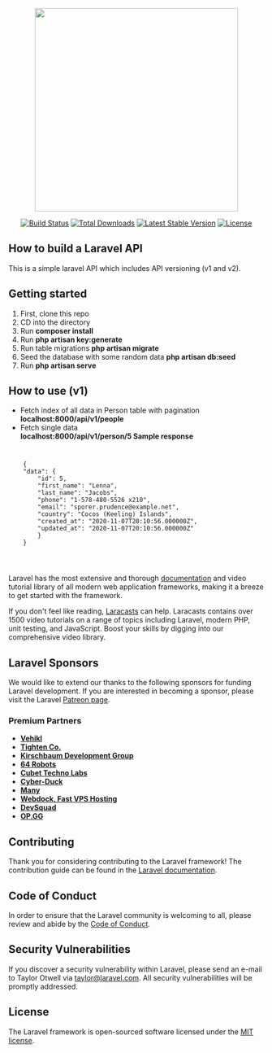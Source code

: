 <p align="center"><img src="https://res.cloudinary.com/dtfbvvkyp/image/upload/v1566331377/laravel-logolockup-cmyk-red.svg" width="400"></p>

<p align="center">
<a href="https://travis-ci.org/laravel/framework"><img src="https://travis-ci.org/laravel/framework.svg" alt="Build Status"></a>
<a href="https://packagist.org/packages/laravel/framework"><img src="https://poser.pugx.org/laravel/framework/d/total.svg" alt="Total Downloads"></a>
<a href="https://packagist.org/packages/laravel/framework"><img src="https://poser.pugx.org/laravel/framework/v/stable.svg" alt="Latest Stable Version"></a>
<a href="https://packagist.org/packages/laravel/framework"><img src="https://poser.pugx.org/laravel/framework/license.svg" alt="License"></a>
</p>

## How to build a Laravel API

This is a simple laravel API which includes API versioning (v1 and v2). 

## Getting started

<ol>
  <li>First, clone this repo</li>
  <li>CD into the directory</li>
  <li>Run <b>composer install </b></li>
  <li>Run <b>php artisan key:generate </b></li>
  <li>Run table migrations <b>php artisan migrate </b></li>
  <li>Seed the database with some random data <b> php artisan db:seed </b></li>
  <li>Run <b>php artisan serve</b></li>
</ol>

## How to use (v1)

- Fetch index of all data in Person table with pagination <br><b>localhost:8000/api/v1/people </b>
- Fetch single data <br><b>localhost:8000/api/v1/person/5 </b>
<b>Sample response </b>
<code>
<pre>
    {
    "data": {
        "id": 5,
        "first_name": "Lenna",
        "last_name": "Jacobs",
        "phone": "1-578-480-5526 x210",
        "email": "sporer.prudence@example.net",
        "country": "Cocos (Keeling) Islands",
        "created_at": "2020-11-07T20:10:56.000000Z",
        "updated_at": "2020-11-07T20:10:56.000000Z"
        }
    }

</pre>
</code>


Laravel has the most extensive and thorough [documentation](https://laravel.com/docs) and video tutorial library of all modern web application frameworks, making it a breeze to get started with the framework.

If you don't feel like reading, [Laracasts](https://laracasts.com) can help. Laracasts contains over 1500 video tutorials on a range of topics including Laravel, modern PHP, unit testing, and JavaScript. Boost your skills by digging into our comprehensive video library.

## Laravel Sponsors

We would like to extend our thanks to the following sponsors for funding Laravel development. If you are interested in becoming a sponsor, please visit the Laravel [Patreon page](https://patreon.com/taylorotwell).

### Premium Partners

- **[Vehikl](https://vehikl.com/)**
- **[Tighten Co.](https://tighten.co)**
- **[Kirschbaum Development Group](https://kirschbaumdevelopment.com)**
- **[64 Robots](https://64robots.com)**
- **[Cubet Techno Labs](https://cubettech.com)**
- **[Cyber-Duck](https://cyber-duck.co.uk)**
- **[Many](https://www.many.co.uk)**
- **[Webdock, Fast VPS Hosting](https://www.webdock.io/en)**
- **[DevSquad](https://devsquad.com)**
- **[OP.GG](https://op.gg)**

## Contributing

Thank you for considering contributing to the Laravel framework! The contribution guide can be found in the [Laravel documentation](https://laravel.com/docs/contributions).

## Code of Conduct

In order to ensure that the Laravel community is welcoming to all, please review and abide by the [Code of Conduct](https://laravel.com/docs/contributions#code-of-conduct).

## Security Vulnerabilities

If you discover a security vulnerability within Laravel, please send an e-mail to Taylor Otwell via [taylor@laravel.com](mailto:taylor@laravel.com). All security vulnerabilities will be promptly addressed.

## License

The Laravel framework is open-sourced software licensed under the [MIT license](https://opensource.org/licenses/MIT).
